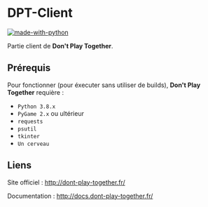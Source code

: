 # DPT-Client
[![made-with-python](https://img.shields.io/badge/Made%20with-Python-1f425f.svg)](https://www.python.org/)

Partie client de **Don't Play Together**.

## Prérequis
Pour fonctionner (pour éxecuter sans utiliser de builds), **Don't Play Together** requière :
* `Python 3.8.x`
* `PyGame 2.x` ou ultérieur
* `requests`
* `psutil`
* `tkinter`
* `Un cerveau`

## Liens
Site officiel : http://dont-play-together.fr/

Documentation : http://docs.dont-play-together.fr/
